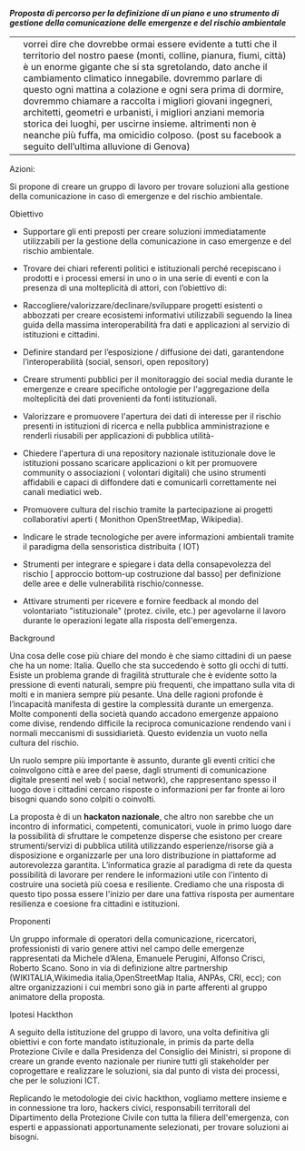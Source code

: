 **_Proposta di percorso per la definizione di un piano e uno strumento di gestione della comunicazione delle emergenze e del rischio ambientale_**


<table>
 <tr>
 <td></td>
 <td> 
vorrei dire che dovrebbe ormai essere evidente a tutti che il territorio del nostro paese (monti, colline, pianura, fiumi, città) è un enorme gigante che si sta sgretolando, dato anche il cambiamento climatico innegabile. dovremmo parlare di questo ogni mattina a colazione e ogni sera prima di dormire, dovremmo chiamare a raccolta i migliori giovani ingegneri, architetti, geometri e urbanisti, i migliori anziani memoria storica dei luoghi, per uscirne insieme. altrimenti non è neanche più fuffa, ma omicidio colposo.
(post su facebook  a seguito dell’ultima alluvione di Genova)</td>
 </tr>
</table>


Azioni:

Si propone di creare un gruppo di lavoro per trovare soluzioni alla gestione della comunicazione in caso di emergenze e del rischio ambientale.

Obiettivo

- Supportare gli enti preposti per creare soluzioni immediatamente utilizzabili per la gestione della comunicazione in caso emergenze e del rischio ambientale.

- Trovare dei chiari referenti politici e istituzionali perché recepiscano i prodotti e i processi emersi in uno o in una serie di eventi e con la presenza di una molteplicità di attori, con l’obiettivo di:

 

* Raccogliere/valorizzare/declinare/sviluppare progetti esistenti o abbozzati per creare ecosistemi informativi utilizzabili seguendo la linea guida della massima interoperabilità fra dati e applicazioni al servizio di istituzioni e cittadini.

 

* Definire standard per l’esposizione / diffusione dei dati, garantendone l’interoperabilità (social, sensori, open repository)

* Creare strumenti pubblici per il monitoraggio dei social media durante le emergenze e creare specifiche ontologie per l'aggregazione della molteplicità dei dati provenienti da fonti istituzionali.

 

*  Valorizzare e promuovere l'apertura dei dati di interesse per il rischio presenti in istituzioni di ricerca e nella pubblica amministrazione e renderli riusabili per applicazioni di pubblica utilità-

 

*  Chiedere l'apertura di una repository nazionale istituzionale dove le istituzioni possano scaricare applicazioni o kit per promuovere  community o associazioni ( volontari digitali) che usino strumenti affidabili e capaci di diffondere dati e comunicarli correttamente nei canali mediatici web.

 

*  Promuovere cultura del rischio tramite la partecipazione ai progetti collaborativi aperti ( Monithon OpenStreetMap, Wikipedia).

 

*  Indicare le strade tecnologiche per avere informazioni ambientali tramite il paradigma della sensoristica distribuita ( IOT)

 

*  Strumenti per integrare e spiegare i data della consapevolezza del rischio [ approccio bottom-up costruzione dal basso] per definizione delle aree e delle vulnerabilità rischio/connesse.

 

* Attivare strumenti per ricevere e fornire feedback al mondo del volontariato  "istituzionale" (protez. civile, etc.) per agevolarne il lavoro durante le operazioni legate alla risposta dell'emergenza.

Background

Una cosa delle cose più chiare del mondo è che siamo cittadini  di un paese che ha un nome: Italia. Quello che sta succedendo è sotto gli occhi di tutti. Esiste un problema grande di fragilità strutturale che è evidente sotto la pressione di eventi naturali, sempre più frequenti, che impattano sulla vita di molti e in maniera sempre più pesante. Una delle ragioni profonde è l’incapacità manifesta di gestire la complessità durante un emergenza. Molte componenti della società quando accadono emergenze appaiono come divise, rendendo difficile la reciproca comunicazione rendendo vani  i normali meccanismi di  sussidiarietà. Questo evidenzia un vuoto nella cultura del rischio.

Un ruolo sempre più importante è assunto, durante gli eventi critici che coinvolgono città e aree del paese, dagli strumenti di comunicazione digitale presenti nel web ( social network), che rappresentano spesso il luogo dove i cittadini cercano risposte o informazioni  per far fronte ai loro bisogni quando sono colpiti o coinvolti.

La proposta è di un **hackaton nazionale**, che altro non sarebbe che un incontro di informatici, competenti, comunicatori, vuole in primo luogo dare la possibilità di sfruttare le competenze disperse che esistono per creare strumenti/servizi di pubblica utilità  utilizzando esperienze/risorse già a disposizione e organizzarle per una loro distribuzione in piattaforme ad autorevolezza garantita. L’informatica grazie al paradigma di rete da questa possibilità di lavorare per rendere le informazioni utile con l'intento di costruire una società più coesa e resiliente. Crediamo che una risposta di questo tipo possa essere l'inizio per dare una fattiva risposta per aumentare resilienza e coesione fra cittadini e istituzioni.

Proponenti

Un gruppo informale di operatori della comunicazione, ricercatori, professionisti di vario genere attivi nel campo delle emergenze rappresentati da Michele d’Alena, Emanuele Perugini, Alfonso Crisci, Roberto Scano. Sono in via di definizione altre partnership (WIKITALIA,Wikimedia italia,OpenStreetMap Italia, ANPAs, CRI, ecc); con altre organizzazioni i cui membri sono già in parte afferenti al gruppo animatore della proposta.

Ipotesi Hackthon

A seguito della istituzione del gruppo di lavoro, una volta definitiva gli obiettivi e con forte mandato istituzionale, in primis da parte della Protezione Civile e dalla Presidenza del Consiglio dei Ministri, si propone di creare un grande evento nazionale per riunire tutti gli stakeholder per coprogettare e realizzare le soluzioni, sia dal punto di vista dei processi, che per le soluzioni ICT.

Replicando le metodologie dei civic hackthon, vogliamo mettere insieme e in connessione tra loro, hackers civici, responsabili territorali del Dipartimento della Protezione Civile con tutta la filiera dell'emergenza, con esperti e appassionati apportunamente selezionati,  per trovare soluzioni ai bisogni.
